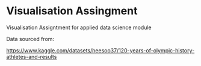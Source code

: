 # Visualisation Assingment
Visualisation Assigntment for applied data science module

Data sourced from: 

https://www.kaggle.com/datasets/heesoo37/120-years-of-olympic-history-athletes-and-results